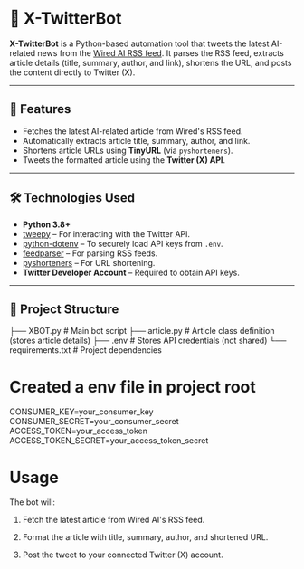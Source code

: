 # 🤖 X-TwitterBot

**X-TwitterBot** is a Python-based automation tool that tweets the latest AI-related news from the [Wired AI RSS feed](https://www.wired.com/feed/tag/ai/latest/rss). It parses the RSS feed, extracts article details (title, summary, author, and link), shortens the URL, and posts the content directly to Twitter (X).

---

## 📌 Features
- Fetches the latest AI-related article from Wired's RSS feed.
- Automatically extracts article title, summary, author, and link.
- Shortens article URLs using **TinyURL** (via `pyshorteners`).
- Tweets the formatted article using the **Twitter (X) API**.

---

## 🛠️ Technologies Used
- **Python 3.8+**
- [tweepy](https://www.tweepy.org/) – For interacting with the Twitter API.
- [python-dotenv](https://pypi.org/project/python-dotenv/) – To securely load API keys from `.env`.
- [feedparser](https://pypi.org/project/feedparser/) – For parsing RSS feeds.
- [pyshorteners](https://pypi.org/project/pyshorteners/) – For URL shortening.
- **Twitter Developer Account** – Required to obtain API keys.

---

## 📂 Project Structure

├── XBOT.py # Main bot script
├── article.py # Article class definition (stores article details)
├── .env # Stores API credentials (not shared)
└── requirements.txt # Project dependencies

# Created a env file in project root
CONSUMER_KEY=your_consumer_key
CONSUMER_SECRET=your_consumer_secret
ACCESS_TOKEN=your_access_token
ACCESS_TOKEN_SECRET=your_access_token_secret

# Usage 
The bot will:

1. Fetch the latest article from Wired AI's RSS feed.

2. Format the article with title, summary, author, and shortened URL.

3. Post the tweet to your connected Twitter (X) account.

